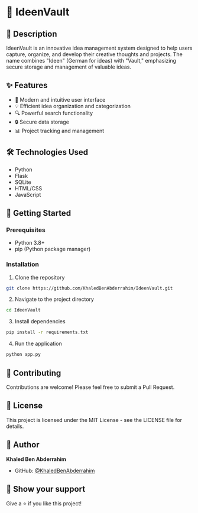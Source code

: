 # 🚀 IdeenVault

## 📝 Description
IdeenVault is an innovative idea management system designed to help users capture, organize, and develop their creative thoughts and projects. The name combines "Ideen" (German for ideas) with "Vault," emphasizing secure storage and management of valuable ideas.

## ✨ Features
- 📱 Modern and intuitive user interface
- 💡 Efficient idea organization and categorization
- 🔍 Powerful search functionality
- 🔒 Secure data storage
- 📊 Project tracking and management

## 🛠️ Technologies Used
- Python
- Flask
- SQLite
- HTML/CSS
- JavaScript

## 🚀 Getting Started

### Prerequisites
- Python 3.8+
- pip (Python package manager)

### Installation
1. Clone the repository
```bash
git clone https://github.com/KhaledBenAbderrahim/IdeenVault.git
```

2. Navigate to the project directory
```bash
cd IdeenVault
```

3. Install dependencies
```bash
pip install -r requirements.txt
```

4. Run the application
```bash
python app.py
```

## 🤝 Contributing
Contributions are welcome! Please feel free to submit a Pull Request.

## 📝 License
This project is licensed under the MIT License - see the LICENSE file for details.

## 👤 Author
**Khaled Ben Abderrahim**
- GitHub: [@KhaledBenAbderrahim](https://github.com/KhaledBenAbderrahim)

## 🌟 Show your support
Give a ⭐️ if you like this project!
